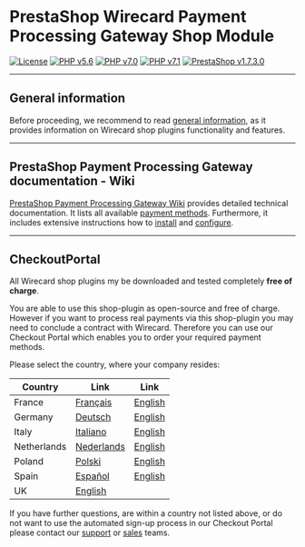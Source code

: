 # PrestaShop Wirecard Payment Processing Gateway Shop Module
[![License](https://img.shields.io/badge/license-GPLv3-blue.svg)](https://raw.githubusercontent.com/wirecard/magento2-ee/master/LICENSE)
[![PHP v5.6](https://img.shields.io/badge/php-v5.6-yellow.svg)](http://www.php.net)
[![PHP v7.0](https://img.shields.io/badge/php-v7.0-yellow.svg)](http://www.php.net)
[![PHP v7.1](https://img.shields.io/badge/php-v7.1-yellow.svg)](http://www.php.net)
[![PrestaShop v1.7.3.0](https://img.shields.io/badge/PrestaShop-v1.7.3.0-green.svg)](https://www.prestashop.com/de)

***
## General information
Before proceeding, we recommend to read [general information](https://github.com/wirecard/dev-prestashop-ee/wiki/Wirecard-Shop-Plugins-General-Information), as it provides information on Wirecard shop plugins functionality and features.

***
## PrestaShop Payment Processing Gateway documentation - Wiki

[PrestaShop Payment Processing Gateway Wiki](https://github.com/wirecard/dev-prestashop-ee/wiki) provides detailed technical documentation.
It lists all available [payment methods](https://github.com/wirecard/dev-prestashop-ee/wiki/Home#Supported_payment_methods).
Furthermore, it includes extensive instructions how to [install](https://github.com/wirecard/dev-prestashop-ee/wiki/Installation) and [configure](https://github.com/wirecard/dev-prestashop-ee/wiki/Configuration).

***
## CheckoutPortal
All Wirecard shop plugins my be downloaded and tested completely **free of charge**.

You are able to use this shop-plugin as open-source and free of charge. However if you want to process real payments via this shop-plugin you may need to conclude a contract with Wirecard. Therefore you can use our Checkout Portal which enables you to order your required payment methods.

Please select the country, where your company resides:

|Country|Link|Link|
|-------|----|----|
|France|[Français](https://dashboard.checkoutportal.com/fr_FR/signup/?reseller_id=9283vbz7t89c9csraxy0&package_id=prestashopwdpovdeesitfr)|[English](https://dashboard.checkoutportal.com/en_GB/signup/?reseller_id=9283vbz7t89c9csraxy0&package_id=prestashopwdpovdeesitfr)|
|Germany|[Deutsch](https://dashboard.checkoutportal.com/de_DE/signup/?reseller_id=9283vbz7t89c9csraxy0&package_id=prestashopwdpovdeesitfr)|[English](https://dashboard.checkoutportal.com/en_GB/signup/?reseller_id=9283vbz7t89c9csraxy0&package_id=prestashopwdpovdeesitfr)|
|Italy|[Italiano](https://dashboard.checkoutportal.com/it_IT/signup/?reseller_id=9283vbz7t89c9csraxy0&package_id=prestashopwdpovdeesitfr)|[English](https://dashboard.checkoutportal.com/en_GB/signup/?reseller_id=9283vbz7t89c9csraxy0&package_id=prestashopwdpovdeesitfr)|
|Netherlands|[Nederlands](https://dashboard.checkoutportal.com/nl_NL/signup/?reseller_id=9283vbz7t89c9csraxy0&package_id=prestashopwdpovNL)|[English](https://dashboard.checkoutportal.com/en_GB/signup/?reseller_id=9283vbz7t89c9csraxy0&package_id=prestashopwdpovNL)|
|Poland|[Polski](https://dashboard.checkoutportal.com/pl_PL/signup/?reseller_id=9283vbz7t89c9csraxy0&package_id=prestashopwdpovpl)|[English](https://dashboard.checkoutportal.com/en_GB/signup/?reseller_id=9283vbz7t89c9csraxy0&package_id=prestashopwdpovpl)|
|Spain|[Español](https://dashboard.checkoutportal.com/es_ES/signup/?reseller_id=9283vbz7t89c9csraxy0&package_id=prestashopwdpovdeesitfr)|[English](https://dashboard.checkoutportal.com/en_GB/signup/?reseller_id=9283vbz7t89c9csraxy0&package_id=prestashopwdpovdeesitfr)|
|UK|[English](https://dashboard.checkoutportal.com/en_GB/signup/?reseller_id=9283vbz7t89c9csraxy0&package_id=prestashopwdpovgb)||


If you have further questions, are within a country not listed above, or do not want to use the automated sign-up process in our Checkout Portal please contact our [support](https://github.com/wirecard/prestashop-ee/wiki/Contact-Information) or [sales](https://github.com/wirecard/prestashop-ee/wiki/Contact-Information) teams.
